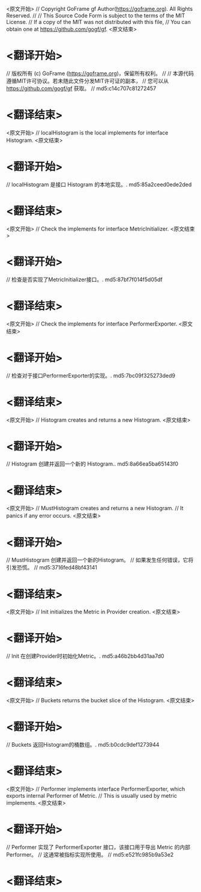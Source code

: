 
<原文开始>
// Copyright GoFrame gf Author(https://goframe.org). All Rights Reserved.
//
// This Source Code Form is subject to the terms of the MIT License.
// If a copy of the MIT was not distributed with this file,
// You can obtain one at https://github.com/gogf/gf.
<原文结束>

# <翻译开始>
// 版权所有 (c) GoFrame (https://goframe.org)，保留所有权利。
//
// 本源代码遵循MIT许可协议。若未随此文件分发MIT许可证的副本，
// 您可以从 https://github.com/gogf/gf 获取。
// md5:c14c707c81272457
# <翻译结束>


<原文开始>
// localHistogram is the local implements for interface Histogram.
<原文结束>

# <翻译开始>
// localHistogram 是接口 Histogram 的本地实现。. md5:85a2ceed0ede2ded
# <翻译结束>


<原文开始>
// Check the implements for interface MetricInitializer.
<原文结束>

# <翻译开始>
// 检查是否实现了MetricInitializer接口。. md5:87bf7f014f5d05df
# <翻译结束>


<原文开始>
// Check the implements for interface PerformerExporter.
<原文结束>

# <翻译开始>
// 检查对于接口PerformerExporter的实现。. md5:7bc09f325273ded9
# <翻译结束>


<原文开始>
// Histogram creates and returns a new Histogram.
<原文结束>

# <翻译开始>
// Histogram 创建并返回一个新的 Histogram.. md5:8a66ea5ba65143f0
# <翻译结束>


<原文开始>
// MustHistogram creates and returns a new Histogram.
// It panics if any error occurs.
<原文结束>

# <翻译开始>
// MustHistogram 创建并返回一个新的Histogram。
// 如果发生任何错误，它将引发恐慌。
// md5:3716fed48bf43141
# <翻译结束>


<原文开始>
// Init initializes the Metric in Provider creation.
<原文结束>

# <翻译开始>
// Init 在创建Provider时初始化Metric。. md5:a46b2bb4d31aa7d0
# <翻译结束>


<原文开始>
// Buckets returns the bucket slice of the Histogram.
<原文结束>

# <翻译开始>
// Buckets 返回Histogram的桶数组。. md5:b0cdc9def1273944
# <翻译结束>


<原文开始>
// Performer implements interface PerformerExporter, which exports internal Performer of Metric.
// This is usually used by metric implements.
<原文结束>

# <翻译开始>
// Performer 实现了 PerformerExporter 接口，该接口用于导出 Metric 的内部 Performer。
// 这通常被指标实现所使用。
// md5:e521fc985b9a53e2
# <翻译结束>

